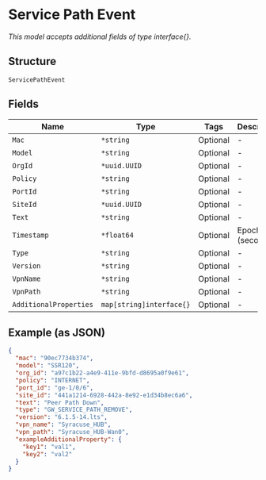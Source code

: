 
# Service Path Event

*This model accepts additional fields of type interface{}.*

## Structure

`ServicePathEvent`

## Fields

| Name | Type | Tags | Description |
|  --- | --- | --- | --- |
| `Mac` | `*string` | Optional | - |
| `Model` | `*string` | Optional | - |
| `OrgId` | `*uuid.UUID` | Optional | - |
| `Policy` | `*string` | Optional | - |
| `PortId` | `*string` | Optional | - |
| `SiteId` | `*uuid.UUID` | Optional | - |
| `Text` | `*string` | Optional | - |
| `Timestamp` | `*float64` | Optional | Epoch (seconds) |
| `Type` | `*string` | Optional | - |
| `Version` | `*string` | Optional | - |
| `VpnName` | `*string` | Optional | - |
| `VpnPath` | `*string` | Optional | - |
| `AdditionalProperties` | `map[string]interface{}` | Optional | - |

## Example (as JSON)

```json
{
  "mac": "90ec7734b374",
  "model": "SSR120",
  "org_id": "a97c1b22-a4e9-411e-9bfd-d8695a0f9e61",
  "policy": "INTERNET",
  "port_id": "ge-1/0/6",
  "site_id": "441a1214-6928-442a-8e92-e1d34b8ec6a6",
  "text": "Peer Path Down",
  "type": "GW_SERVICE_PATH_REMOVE",
  "version": "6.1.5-14.lts",
  "vpn_name": "Syracuse_HUB",
  "vpn_path": "Syracuse_HUB-Wan0",
  "exampleAdditionalProperty": {
    "key1": "val1",
    "key2": "val2"
  }
}
```

